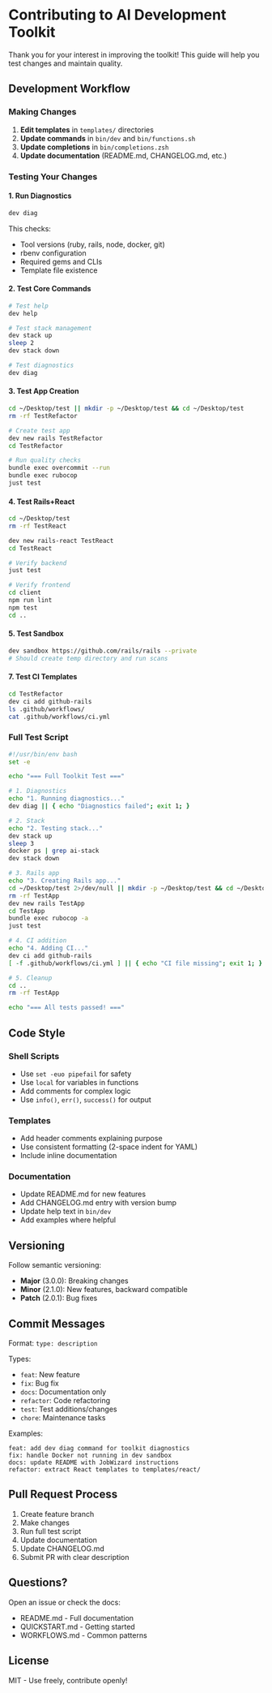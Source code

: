 # Contributing to AI Development Toolkit

Thank you for your interest in improving the toolkit! This guide will help you test changes and maintain quality.

## Development Workflow

### Making Changes

1. **Edit templates** in `templates/` directories
2. **Update commands** in `bin/dev` and `bin/functions.sh`
3. **Update completions** in `bin/completions.zsh`
4. **Update documentation** (README.md, CHANGELOG.md, etc.)

### Testing Your Changes

#### 1. Run Diagnostics
```bash
dev diag
```
This checks:
- Tool versions (ruby, rails, node, docker, git)
- rbenv configuration
- Required gems and CLIs
- Template file existence

#### 2. Test Core Commands
```bash
# Test help
dev help

# Test stack management
dev stack up
sleep 2
dev stack down

# Test diagnostics
dev diag
```

#### 3. Test App Creation
```bash
cd ~/Desktop/test || mkdir -p ~/Desktop/test && cd ~/Desktop/test
rm -rf TestRefactor

# Create test app
dev new rails TestRefactor
cd TestRefactor

# Run quality checks
bundle exec overcommit --run
bundle exec rubocop
just test
```

#### 4. Test Rails+React
```bash
cd ~/Desktop/test
rm -rf TestReact

dev new rails-react TestReact
cd TestReact

# Verify backend
just test

# Verify frontend
cd client
npm run lint
npm test
cd ..
```

#### 5. Test Sandbox
```bash
dev sandbox https://github.com/rails/rails --private
# Should create temp directory and run scans
```

#### 7. Test CI Templates
```bash
cd TestRefactor
dev ci add github-rails
ls .github/workflows/
cat .github/workflows/ci.yml
```

### Full Test Script

```bash
#!/usr/bin/env bash
set -e

echo "=== Full Toolkit Test ==="

# 1. Diagnostics
echo "1. Running diagnostics..."
dev diag || { echo "Diagnostics failed"; exit 1; }

# 2. Stack
echo "2. Testing stack..."
dev stack up
sleep 3
docker ps | grep ai-stack
dev stack down

# 3. Rails app
echo "3. Creating Rails app..."
cd ~/Desktop/test 2>/dev/null || mkdir -p ~/Desktop/test && cd ~/Desktop/test
rm -rf TestApp
dev new rails TestApp
cd TestApp
bundle exec rubocop -a
just test

# 4. CI addition
echo "4. Adding CI..."
dev ci add github-rails
[ -f .github/workflows/ci.yml ] || { echo "CI file missing"; exit 1; }

# 5. Cleanup
cd ..
rm -rf TestApp

echo "=== All tests passed! ==="
```

## Code Style

### Shell Scripts
- Use `set -euo pipefail` for safety
- Use `local` for variables in functions
- Add comments for complex logic
- Use `info()`, `err()`, `success()` for output

### Templates
- Add header comments explaining purpose
- Use consistent formatting (2-space indent for YAML)
- Include inline documentation

### Documentation
- Update README.md for new features
- Add CHANGELOG.md entry with version bump
- Update help text in `bin/dev`
- Add examples where helpful

## Versioning

Follow semantic versioning:
- **Major** (3.0.0): Breaking changes
- **Minor** (2.1.0): New features, backward compatible
- **Patch** (2.0.1): Bug fixes

## Commit Messages

Format: `type: description`

Types:
- `feat`: New feature
- `fix`: Bug fix
- `docs`: Documentation only
- `refactor`: Code refactoring
- `test`: Test additions/changes
- `chore`: Maintenance tasks

Examples:
```
feat: add dev diag command for toolkit diagnostics
fix: handle Docker not running in dev sandbox
docs: update README with JobWizard instructions
refactor: extract React templates to templates/react/
```

## Pull Request Process

1. Create feature branch
2. Make changes
3. Run full test script
4. Update documentation
5. Update CHANGELOG.md
6. Submit PR with clear description

## Questions?

Open an issue or check the docs:
- README.md - Full documentation
- QUICKSTART.md - Getting started
- WORKFLOWS.md - Common patterns

## License

MIT - Use freely, contribute openly!




